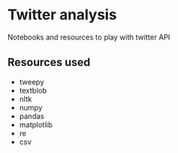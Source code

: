 # Twitter analysis

Notebooks and resources to play with twitter API

## Resources used
 - tweepy
 - textblob
 - nltk
 - numpy
 - pandas
 - matplotlib
 - re
 - csv
 
